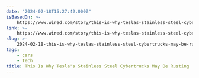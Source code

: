 ```yaml
---
date: "2024-02-18T15:27:42.000Z"
isBasedOn: >-
    https://www.wired.com/story/this-is-why-teslas-stainless-steel-cybertrucks-may-be-rusting/
link: >-
    https://www.wired.com/story/this-is-why-teslas-stainless-steel-cybertrucks-may-be-rusting/
slug: >-
    2024-02-18-this-is-why-teslas-stainless-steel-cybertrucks-may-be-rusting-or-wired
tags:
    - cars
    - Tech
title: This Is Why Tesla's Stainless Steel Cybertrucks May Be Rusting | WIRED
---
```

